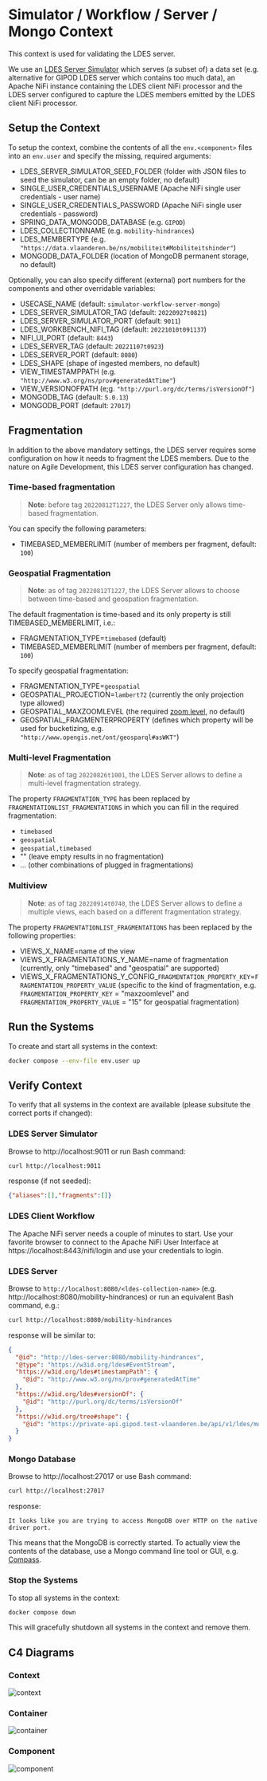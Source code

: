 # Simulator / Workflow / Server / Mongo Context
This context is used for validating the LDES server.

We use an [LDES Server Simulator](/ldes-server-simulator/README.md) which serves (a subset of) a data set (e.g. alternative for GIPOD LDES server which contains too much data), an Apache NiFi instance containing the LDES client NiFi processor and the LDES server configured to capture the LDES members emitted by the LDES client NiFi processor.

## Setup the Context
To setup the context, combine the contents of all the `env.<component>` files into an `env.user` and specify the missing, required arguments:
* LDES_SERVER_SIMULATOR_SEED_FOLDER (folder with JSON files to seed the simulator, can be an empty folder, no default)
* SINGLE_USER_CREDENTIALS_USERNAME (Apache NiFi single user credentials - user name)
* SINGLE_USER_CREDENTIALS_PASSWORD (Apache NiFi single user credentials - password)
* SPRING_DATA_MONGODB_DATABASE (e.g. `GIPOD`)
* LDES_COLLECTIONNAME (e.g. `mobility-hindrances`)
* LDES_MEMBERTYPE (e.g. `"https://data.vlaanderen.be/ns/mobiliteit#Mobiliteitshinder"`)
* MONGODB_DATA_FOLDER (location of MongoDB permanent storage, no default)

Optionally, you can also specify different (external) port numbers for the components and other overridable variables:
* USECASE_NAME (default: `simulator-workflow-server-mongo`)
* LDES_SERVER_SIMULATOR_TAG (default: `20220927t0821`)
* LDES_SERVER_SIMULATOR_PORT (default: `9011`)
* LDES_WORKBENCH_NIFI_TAG (default: `20221010t091137`)
* NIFI_UI_PORT (default: `8443`)
* LDES_SERVER_TAG (default: `20221107t0923`)
* LDES_SERVER_PORT (default: `8080`)
* LDES_SHAPE (shape of ingested members, no default)
* VIEW_TIMESTAMPPATH (e.g. `"http://www.w3.org/ns/prov#generatedAtTime"`)
* VIEW_VERSIONOFPATH (e;g. `"http://purl.org/dc/terms/isVersionOf"`)
* MONGODB_TAG (default: `5.0.13`)
* MONGODB_PORT (default: `27017`)

## Fragmentation
In addition to the above mandatory settings, the LDES server requires some configuration on how it needs to fragment the LDES members. Due to the nature on Agile Development, this LDES server configuration has changed.

### Time-based fragmentation
> **Note**: before tag `20220812T1227`, the LDES Server only allows time-based fragmentation.

You can specify the following parameters:
* TIMEBASED_MEMBERLIMIT (number of members per fragment, default: `100`)

### Geospatial Fragmentation
> **Note**: as of tag `20220812T1227`, the LDES Server allows to choose between time-based and geospation fragmentation.

The default fragmentation is time-based and its only property is still TIMEBASED_MEMBERLIMIT, i.e.:
* FRAGMENTATION_TYPE=`timebased` (default)
* TIMEBASED_MEMBERLIMIT (number of members per fragment, default: `100`)

To specify geospatial fragmentation:
* FRAGMENTATION_TYPE=`geospatial`
* GEOSPATIAL_PROJECTION=`lambert72` (currently the only projection type allowed)
* GEOSPATIAL_MAXZOOMLEVEL (the required [zoom level](https://wiki.openstreetmap.org/wiki/Zoom_levels), no default)
* GEOSPATIAL_FRAGMENTERPROPERTY (defines which property will be used for bucketizing, e.g. `"http://www.opengis.net/ont/geosparql#asWKT"`)

### Multi-level Fragmentation
> **Note**: as of tag `20220826t1001`, the LDES Server allows to define a multi-level fragmentation strategy.

The property `FRAGMENTATION_TYPE` has been replaced by `FRAGMENTATIONLIST_FRAGMENTATIONS` in which you can fill in the required fragmentation:
* `timebased`
* `geospatial`
* `geospatial,timebased`
* "" (leave empty results in no fragmentation)
* ... (other combinations of plugged in fragmentations)

### Multiview

> **Note**: as of tag `20220914t0740`, the LDES Server allows to define a multiple views, each based on a different fragmentation strategy.

The property `FRAGMENTATIONLIST_FRAGMENTATIONS` has been replaced by the following properties:
* VIEWS_X_NAME=name of the view
* VIEWS_X_FRAGMENTATIONS_Y_NAME=name of fragmentation (currently, only "timebased" and "geospatial" are supported)
* VIEWS_X_FRAGMENTATIONS_Y_CONFIG_`FRAGMENTATION_PROPERTY_KEY`=`FRAGMENTATION_PROPERTY_VALUE` (specific to the kind of fragmentation, e.g. `FRAGMENTATION_PROPERTY_KEY` = "maxzoomlevel" and `FRAGMENTATION_PROPERTY_VALUE` = "15" for geospatial fragmentation)

## Run the Systems
To create and start all systems in the context:
```bash
docker compose --env-file env.user up
```

## Verify Context
To verify that all systems in the context are available (please subsitute the correct ports if changed):

### LDES Server Simulator
Browse to http://localhost:9011 or run Bash command:
```bash
curl http://localhost:9011
```
response (if not seeded):
```json
{"aliases":[],"fragments":[]}
```

### LDES Client Workflow
The Apache NiFi server needs a couple of minutes to start. Use your favorite browser to connect to the Apache NiFi User Interface at https://localhost:8443/nifi/login and use your credentials to login.

### LDES Server
Browse to `http://localhost:8080/<ldes-collection-name>` (e.g. http://localhost:8080/mobility-hindrances) or run an equivalent Bash command, e.g.:
```bash
curl http://localhost:8080/mobility-hindrances
```
response will be similar to:
```json
{
  "@id": "http://ldes-server:8080/mobility-hindrances",
  "@type": "https://w3id.org/ldes#EventStream",
  "https://w3id.org/ldes#timestampPath": {
    "@id": "http://www.w3.org/ns/prov#generatedAtTime"
  },
  "https://w3id.org/ldes#versionOf": {
    "@id": "http://purl.org/dc/terms/isVersionOf"
  },
  "https://w3id.org/tree#shape": {
    "@id": "https://private-api.gipod.test-vlaanderen.be/api/v1/ldes/mobility-hindrances/shape"
  }
}
```

### Mongo Database
Browse to http://localhost:27017 or use Bash command:
```bash
curl http://localhost:27017
```
response:
```text
It looks like you are trying to access MongoDB over HTTP on the native driver port.
```
This means that the MongoDB is correctly started. To actually view the contents of the database, use a Mongo command line tool or GUI, e.g. [Compass](https://www.mongodb.com/products/compass).

### Stop the Systems
To stop all systems in the context:
```bash
docker compose down
```
This will gracefully shutdown all systems in the context and remove them.

## C4 Diagrams

### Context
![context](./artwork/demo-ldes-server.context.png)

### Container
![container](./artwork/demo-ldes-server.container.png)

### Component
![component](./artwork/demo-ldes-server.component.png)
